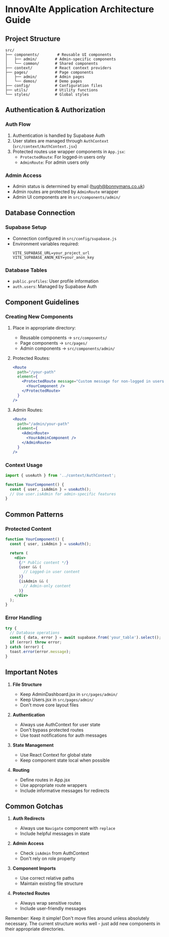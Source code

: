 # InnovAIte Application Architecture Guide

## Project Structure
```
src/
├── components/        # Reusable UI components
│   ├── admin/        # Admin-specific components
│   └── common/       # Shared components
├── context/          # React context providers
├── pages/            # Page components
│   ├── admin/        # Admin pages
│   └── demos/        # Demo pages
├── config/           # Configuration files
├── utils/            # Utility functions
└── styles/           # Global styles
```

## Authentication & Authorization

### Auth Flow
1. Authentication is handled by Supabase Auth
2. User states are managed through `AuthContext` (`src/context/AuthContext.jsx`)
3. Protected routes use wrapper components in `App.jsx`:
   - `ProtectedRoute`: For logged-in users only
   - `AdminRoute`: For admin users only

### Admin Access
- Admin status is determined by email (hugh@bonnymans.co.uk)
- Admin routes are protected by `AdminRoute` wrapper
- Admin UI components are in `src/components/admin/`

## Database Connection

### Supabase Setup
- Connection configured in `src/config/supabase.js`
- Environment variables required:
  ```
  VITE_SUPABASE_URL=your_project_url
  VITE_SUPABASE_ANON_KEY=your_anon_key
  ```

### Database Tables
- `public.profiles`: User profile information
- `auth.users`: Managed by Supabase Auth

## Component Guidelines

### Creating New Components
1. Place in appropriate directory:
   - Reusable components → `src/components/`
   - Page components → `src/pages/`
   - Admin components → `src/components/admin/`

2. Protected Routes:
   ```jsx
   <Route
     path="/your-path"
     element={
       <ProtectedRoute message="Custom message for non-logged in users">
         <YourComponent />
       </ProtectedRoute>
     }
   />
   ```

3. Admin Routes:
   ```jsx
   <Route
     path="/admin/your-path"
     element={
       <AdminRoute>
         <YourAdminComponent />
       </AdminRoute>
     }
   />
   ```

### Context Usage
```jsx
import { useAuth } from '../context/AuthContext';

function YourComponent() {
  const { user, isAdmin } = useAuth();
  // Use user.isAdmin for admin-specific features
}
```

## Common Patterns

### Protected Content
```jsx
function YourComponent() {
  const { user, isAdmin } = useAuth();

  return (
    <div>
      {/* Public content */}
      {user && (
        // Logged-in user content
      )}
      {isAdmin && (
        // Admin-only content
      )}
    </div>
  );
}
```

### Error Handling
```jsx
try {
  // Database operations
  const { data, error } = await supabase.from('your_table').select();
  if (error) throw error;
} catch (error) {
  toast.error(error.message);
}
```

## Important Notes

1. **File Structure**
   - Keep AdminDashboard.jsx in `src/pages/admin/`
   - Keep Users.jsx in `src/pages/admin/`
   - Don't move core layout files

2. **Authentication**
   - Always use AuthContext for user state
   - Don't bypass protected routes
   - Use toast notifications for auth messages

3. **State Management**
   - Use React Context for global state
   - Keep component state local when possible

4. **Routing**
   - Define routes in App.jsx
   - Use appropriate route wrappers
   - Include informative messages for redirects

## Common Gotchas

1. **Auth Redirects**
   - Always use `Navigate` component with `replace`
   - Include helpful messages in state

2. **Admin Access**
   - Check `isAdmin` from AuthContext
   - Don't rely on role property

3. **Component Imports**
   - Use correct relative paths
   - Maintain existing file structure

4. **Protected Routes**
   - Always wrap sensitive routes
   - Include user-friendly messages

Remember: Keep it simple! Don't move files around unless absolutely necessary. The current structure works well - just add new components in their appropriate directories.
